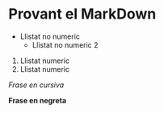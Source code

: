 # Provant el MarkDown
* Llistat no numeric
  * Llistat no numeric 2

1. Llistat numeric
2. Llistat numeric

*Frase en cursiva*

**Frase en negreta**
